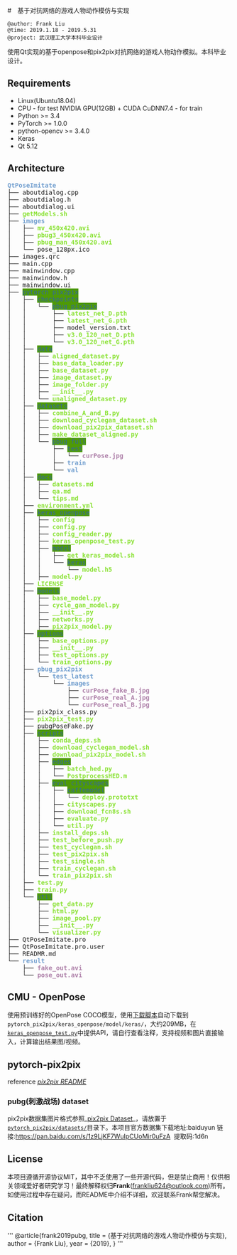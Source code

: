 #　基于对抗网络的游戏人物动作模仿与实现

```
@author: Frank Liu
@time: 2019.1.18 - 2019.5.31
@project: 武汉理工大学本科毕业设计
```
使用Qt实现的基于openpose和pix2pix对抗网络的游戏人物动作模拟。本科毕业设计。

## Requirements

- Linux(Ubuntu18.04)
- CPU - for test
 NVIDIA GPU(12GB) + CUDA CuDNN7.4 - for train 
- Python >= 3.4
- PyTorch >= 1.0.0
- python-opencv >= 3.4.0
- Keras
- Qt 5.12

## Architecture

<pre><font color="#729FCF"><b>QtPoseImitate</b></font>
├── aboutdialog.cpp
├── aboutdialog.h
├── aboutdialog.ui
├── <font color="#8AE234"><b>getModels.sh</b></font>
├── <font color="#729FCF"><b>images</b></font>
│   ├── <font color="#8AE234"><b>mv_450x420.avi</b></font>
│   ├── <font color="#8AE234"><b>pbug3_450x420.avi</b></font>
│   ├── <font color="#8AE234"><b>pbug_man_450x420.avi</b></font>
│   └── pose_128px.ico
├── images.qrc
├── main.cpp
├── mainwindow.cpp
├── mainwindow.h
├── mainwindow.ui
├── <span style="background-color:#4E9A06"><font color="#3465A4">pytorch_pix2pix</font></span>
│   ├── <span style="background-color:#4E9A06"><font color="#3465A4">checkpoints</font></span>
│   │   └── <span style="background-color:#4E9A06"><font color="#3465A4">pbug_pix2pix</font></span>
│   │       ├── <font color="#8AE234"><b>latest_net_D.pth</b></font>
│   │       ├── <font color="#8AE234"><b>latest_net_G.pth</b></font>
│   │       ├── model_version.txt
│   │       ├── <font color="#8AE234"><b>v3.0_120_net_D.pth</b></font>
│   │       └── <font color="#8AE234"><b>v3.0_120_net_G.pth</b></font>
│   ├── <span style="background-color:#4E9A06"><font color="#3465A4">data</font></span>
│   │   ├── <font color="#8AE234"><b>aligned_dataset.py</b></font>
│   │   ├── <font color="#8AE234"><b>base_data_loader.py</b></font>
│   │   ├── <font color="#8AE234"><b>base_dataset.py</b></font>
│   │   ├── <font color="#8AE234"><b>image_dataset.py</b></font>
│   │   ├── <font color="#8AE234"><b>image_folder.py</b></font>
│   │   ├── <font color="#8AE234"><b>__init__.py</b></font>
│   │   └── <font color="#8AE234"><b>unaligned_dataset.py</b></font>
│   ├── <span style="background-color:#4E9A06"><font color="#3465A4">datasets</font></span>
│   │   ├── <font color="#8AE234"><b>combine_A_and_B.py</b></font>
│   │   ├── <font color="#8AE234"><b>download_cyclegan_dataset.sh</b></font>
│   │   ├── <font color="#8AE234"><b>download_pix2pix_dataset.sh</b></font>
│   │   ├── <font color="#8AE234"><b>make_dataset_aligned.py</b></font>
│   │   └── <span style="background-color:#4E9A06"><font color="#3465A4">pbug_full</font></span>
│   │       ├── <span style="background-color:#4E9A06"><font color="#3465A4">test</font></span>
│   │       │   └── <font color="#AD7FA8"><b>curPose.jpg</b></font>
│   │       ├── <font color="#729FCF"><b>train</b></font>
│   │       └── <font color="#729FCF"><b>val</b></font>
│   ├── <span style="background-color:#4E9A06"><font color="#3465A4">docs</font></span>
│   │   ├── <font color="#8AE234"><b>datasets.md</b></font>
│   │   ├── <font color="#8AE234"><b>qa.md</b></font>
│   │   └── <font color="#8AE234"><b>tips.md</b></font>
│   ├── <font color="#8AE234"><b>environment.yml</b></font>
│   ├── <span style="background-color:#4E9A06"><font color="#3465A4">keras_openpose</font></span>
│   │   ├── <font color="#8AE234"><b>config</b></font>
│   │   ├── <font color="#8AE234"><b>config.py</b></font>
│   │   ├── <font color="#8AE234"><b>config_reader.py</b></font>
│   │   ├── <font color="#8AE234"><b>keras_openpose_test.py</b></font>
│   │   ├── <span style="background-color:#4E9A06"><font color="#3465A4">model</font></span>
│   │   │   ├── <font color="#8AE234"><b>get_keras_model.sh</b></font>
│   │   │   └── <span style="background-color:#4E9A06"><font color="#3465A4">keras</font></span>
│   │   │       └── <font color="#8AE234"><b>model.h5</b></font>
│   │   ├── <font color="#8AE234"><b>model.py</b></font>
│   ├── <font color="#8AE234"><b>LICENSE</b></font>
│   ├── <span style="background-color:#4E9A06"><font color="#3465A4">models</font></span>
│   │   ├── <font color="#8AE234"><b>base_model.py</b></font>
│   │   ├── <font color="#8AE234"><b>cycle_gan_model.py</b></font>
│   │   ├── <font color="#8AE234"><b>__init__.py</b></font>
│   │   ├── <font color="#8AE234"><b>networks.py</b></font>
│   │   ├── <font color="#8AE234"><b>pix2pix_model.py</b></font>
│   ├── <span style="background-color:#4E9A06"><font color="#3465A4">options</font></span>
│   │   ├── <font color="#8AE234"><b>base_options.py</b></font>
│   │   ├── <font color="#8AE234"><b>__init__.py</b></font>
│   │   ├── <font color="#8AE234"><b>test_options.py</b></font>
│   │   └── <font color="#8AE234"><b>train_options.py</b></font>
│   ├── <font color="#729FCF"><b>pbug_pix2pix</b></font>
│   │   └── <font color="#729FCF"><b>test_latest</b></font>
│   │       └── <font color="#729FCF"><b>images</b></font>
│   │           ├── <font color="#AD7FA8"><b>curPose_fake_B.jpg</b></font>
│   │           ├── <font color="#AD7FA8"><b>curPose_real_A.jpg</b></font>
│   │           └── <font color="#AD7FA8"><b>curPose_real_B.jpg</b></font>
│   ├── pix2pix_class.py
│   ├── <font color="#8AE234"><b>pix2pix_test.py</b></font>
│   ├── pubgPoseFake.py
│   ├── <span style="background-color:#4E9A06"><font color="#3465A4">scripts</font></span>
│   │   ├── <font color="#8AE234"><b>conda_deps.sh</b></font>
│   │   ├── <font color="#8AE234"><b>download_cyclegan_model.sh</b></font>
│   │   ├── <font color="#8AE234"><b>download_pix2pix_model.sh</b></font>
│   │   ├── <span style="background-color:#4E9A06"><font color="#3465A4">edges</font></span>
│   │   │   ├── <font color="#8AE234"><b>batch_hed.py</b></font>
│   │   │   └── <font color="#8AE234"><b>PostprocessHED.m</b></font>
│   │   ├── <span style="background-color:#4E9A06"><font color="#3465A4">eval_cityscapes</font></span>
│   │   │   ├── <span style="background-color:#4E9A06"><font color="#3465A4">caffemodel</font></span>
│   │   │   │   └── <font color="#8AE234"><b>deploy.prototxt</b></font>
│   │   │   ├── <font color="#8AE234"><b>cityscapes.py</b></font>
│   │   │   ├── <font color="#8AE234"><b>download_fcn8s.sh</b></font>
│   │   │   ├── <font color="#8AE234"><b>evaluate.py</b></font>
│   │   │   └── <font color="#8AE234"><b>util.py</b></font>
│   │   ├── <font color="#8AE234"><b>install_deps.sh</b></font>
│   │   ├── <font color="#8AE234"><b>test_before_push.py</b></font>
│   │   ├── <font color="#8AE234"><b>test_cyclegan.sh</b></font>
│   │   ├── <font color="#8AE234"><b>test_pix2pix.sh</b></font>
│   │   ├── <font color="#8AE234"><b>test_single.sh</b></font>
│   │   ├── <font color="#8AE234"><b>train_cyclegan.sh</b></font>
│   │   └── <font color="#8AE234"><b>train_pix2pix.sh</b></font>
│   ├── <font color="#8AE234"><b>test.py</b></font>
│   ├── <font color="#8AE234"><b>train.py</b></font>
│   └── <span style="background-color:#4E9A06"><font color="#3465A4">util</font></span>
│       ├── <font color="#8AE234"><b>get_data.py</b></font>
│       ├── <font color="#8AE234"><b>html.py</b></font>
│       ├── <font color="#8AE234"><b>image_pool.py</b></font>
│       ├── <font color="#8AE234"><b>__init__.py</b></font>
│       └── <font color="#8AE234"><b>visualizer.py</b></font>
├── QtPoseImitate.pro
├── QtPoseImitate.pro.user
├── READMR.md
└── <font color="#729FCF"><b>result</b></font>
    ├── <font color="#AD7FA8"><b>fake_out.avi</b></font>
    └── <font color="#AD7FA8"><b>pose_out.avi</b></font>
</pre>

## CMU - OpenPose

使用预训练好的OpenPose COCO模型，使用[下载脚本][3]自动下载到`pytorch_pix2pix/keras_openpose/model/keras/`，大约209MB，在[`keras_openpose_test.py`][5]中提供API，请自行查看注释，支持视频和图片直接输入，计算输出结果图/视频。

## pytorch-pix2pix

reference _[pix2pix README][1]_

### pubg(刺激战场) dataset

pix2pix数据集图片格式参照_[pix2pix Dataset][2]_，请放置于[`pytorch_pix2pix/datasets/`][4]目录下。本项目官方数据集下载地址:baiduyun
链接:<https://pan.baidu.com/s/1z9LjKF7WuIpCUoMir0uFzA>  提取码:1d6n

## License

本项目遵循开源协议MIT，其中不乏使用了一些开源代码，但是禁止商用！仅供相关领域爱好者研究学习！最终解释权归**Frank**(<frankliu624@outlook.com>)所有。
如使用过程中存在疑问，而README中介绍不详细，欢迎联系Frank帮您解决。

## Citation

'''
@article{frank2019pubg,
  title         = {基于对抗网络的游戏人物动作模仿与实现},
  author        = {Frank Liu},
  year          = {2019},
}
'''


[1]:https://github.com/FLHonker/QtPoseImitate/blob/master/pytorch_pix2pix/README.md

[2]:https://github.com/FLHonker/QtPoseImitate/blob/master/pytorch_pix2pix/docs/datasets.md

[3]:pytorch_pix2pix/keras_openpose/model/get_keras_model.sh

[4]:pytorch_pix2pix/datasets/

[5]:pytorch_pix2pix/keras_openpose/keras_openpose_test.py

